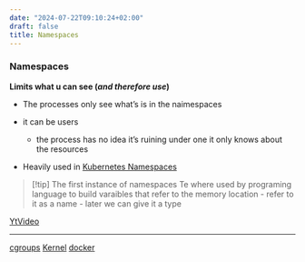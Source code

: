 ```yaml
---
date: "2024-07-22T09:10:24+02:00"
draft: false
title: Namespaces
---
```


 ### Namespaces 

**Limits what u can see (*and therefore use*)**
-   The processes only see what’s is in the naimespaces
-   it can be users
    -   the process has no idea it’s ruining under one it only knows
        about the resources

- Heavily used in [Kubernetes Namespaces](/Notes/posts/Namespaces)

> \[!tip\] The first instance of namespaces Te where used by programing
> language to build varaibles that refer to the memory location - refer
> to it as a name - later we can give it a type

[YtVideo](https://www.youtube.com/watch?v:%20dunL7EXDRKs)

------------------------------------------------------------------------

[cgroups](/Notes/posts/cgroups)
[Kernel](/Notes/posts/Linux/Kernel/Kernel)
[docker](/Notes/posts/Linux/Docker/docker)
